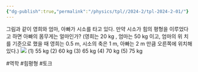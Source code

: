 ```yaml
---
{"dg-publish":true,"permalink":"/physics/tpl//2024-2/tpl-2024-2-01/"}
---
```


그림과 같이 영희와 엄마, 아빠가 시소를 타고 있다. 만약 시소가 힘의 평형을 이루었다고 하면 아빠의 몸무게는 얼마인가? (영희는 20 kg , 엄마는 50 kg 이고, 엄마의 위 치를 기준으로 했을 때 영희는 0.5 m, 시소의 축은 1 m, 아빠는 2 m 만큼 오른쪽에 위치해 있다.)
![](https://cdn.mathpix.com/cropped/2025_05_26_b6c88c9db9e5797c4395g-1.jpg?height=494&width=777&top_left_y=648&top_left_x=321)
(1) 55 kg
(2) 60 kg
(3) 65 kg
(4) 70 kg
(5) 75 kg

#역학 #힘평형 #토크